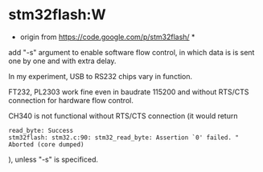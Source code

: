 stm32flash:W
================================

* origin from https://code.google.com/p/stm32flash/ *

add "-s" argument to enable software flow control, in which data is is sent one by one and with extra delay.

In my experiment, USB to RS232 chips vary in function.

FT232, PL2303 work fine even in baudrate 115200 and without RTS/CTS connection for hardware flow control.

CH340 is not functional without RTS/CTS connection (it would return 

	read_byte: Success
	stm32flash: stm32.c:90: stm32_read_byte: Assertion `0' failed. "
	Aborted (core dumped)

), unless "-s" is specificed.


